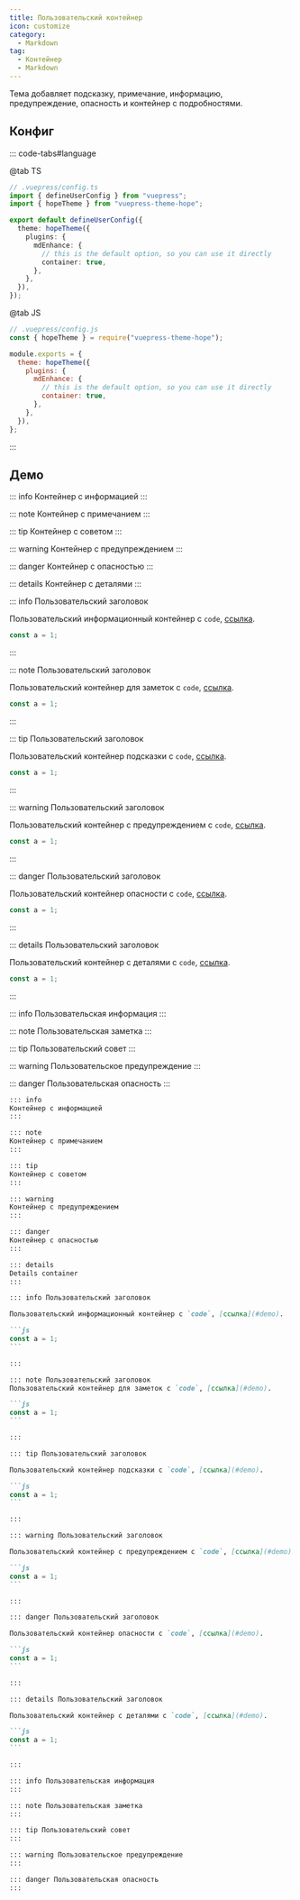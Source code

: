 ```yaml
---
title: Пользовательский контейнер
icon: customize
category:
  - Markdown
tag:
  - Контейнер
  - Markdown
---
```


Тема добавляет подсказку, примечание, информацию, предупреждение, опасность и контейнер с подробностями.

<!-- more -->

## Конфиг

::: code-tabs#language

@tab TS

```ts {8-11}
// .vuepress/config.ts
import { defineUserConfig } from "vuepress";
import { hopeTheme } from "vuepress-theme-hope";

export default defineUserConfig({
  theme: hopeTheme({
    plugins: {
      mdEnhance: {
        // this is the default option, so you can use it directly
        container: true,
      },
    },
  }),
});
```

@tab JS

```js {7-10}
// .vuepress/config.js
const { hopeTheme } = require("vuepress-theme-hope");

module.exports = {
  theme: hopeTheme({
    plugins: {
      mdEnhance: {
        // this is the default option, so you can use it directly
        container: true,
      },
    },
  }),
};
```

:::

## Демо

::: info
Контейнер с информацией
:::

::: note
Контейнер с примечанием
:::

::: tip
Контейнер с советом
:::

::: warning
Контейнер с предупреждением
:::

::: danger
Контейнер с опасностью
:::

::: details
Контейнер с деталями
:::

::: info Пользовательский заголовок

Пользовательский информационный контейнер с `code`, [ссылка](#demo).

```js
const a = 1;
```

:::

::: note Пользовательский заголовок

Пользовательский контейнер для заметок с `code`, [ссылка](#demo).

```js
const a = 1;
```

:::

::: tip Пользовательский заголовок

Пользовательский контейнер подсказки с `code`, [ссылка](#demo).

```js
const a = 1;
```

:::

::: warning Пользовательский заголовок

Пользовательский контейнер с предупреждением с `code`, [ссылка](#demo).

```js
const a = 1;
```

:::

::: danger Пользовательский заголовок

Пользовательский контейнер опасности с `code`, [ссылка](#demo).

```js
const a = 1;
```

:::

::: details Пользовательский заголовок

Пользовательский контейнер с деталями с `code`, [ссылка](#demo).

```js
const a = 1;
```

:::

::: info Пользовательская информация
:::

::: note Пользовательская заметка
:::

::: tip Пользовательский совет
:::

::: warning Пользовательское предупреждение
:::

::: danger Пользовательская опасность
:::

````md
::: info
Контейнер с информацией
:::

::: note
Контейнер с примечанием
:::

::: tip
Контейнер с советом
:::

::: warning
Контейнер с предупреждением
:::

::: danger
Контейнер с опасностью
:::

::: details
Details container
:::

::: info Пользовательский заголовок

Пользовательский информационный контейнер с `code`, [ссылка](#demo).

```js
const a = 1;
```

:::

::: note Пользовательский заголовок
Пользовательский контейнер для заметок с `code`, [ссылка](#demo).

```js
const a = 1;
```

:::

::: tip Пользовательский заголовок

Пользовательский контейнер подсказки с `code`, [ссылка](#demo).

```js
const a = 1;
```

:::

::: warning Пользовательский заголовок

Пользовательский контейнер с предупреждением с `code`, [ссылка](#demo).

```js
const a = 1;
```

:::

::: danger Пользовательский заголовок

Пользовательский контейнер опасности с `code`, [ссылка](#demo).

```js
const a = 1;
```

:::

::: details Пользовательский заголовок

Пользовательский контейнер с деталями с `code`, [ссылка](#demo).

```js
const a = 1;
```

:::

::: info Пользовательская информация
:::

::: note Пользовательская заметка
:::

::: tip Пользовательский совет
:::

::: warning Пользовательское предупреждение
:::

::: danger Пользовательская опасность
:::
````
